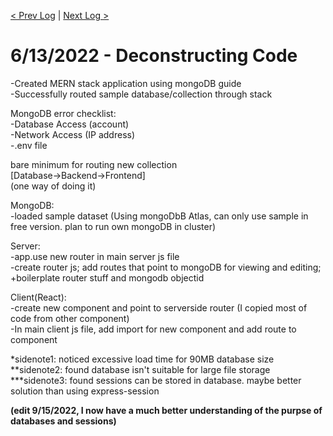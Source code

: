 [< Prev Log](Logs/6-10-2022.md) | [Next Log >](Logs/6-16-2022.md) 
# 6/13/2022 - Deconstructing Code

-Created MERN stack application using mongoDB guide  
-Successfully routed sample database/collection through stack  

MongoDB error checklist:  
-Database Access (account)  
-Network Access (IP address)  
-.env file  

bare minimum for routing new collection  
[Database->Backend->Frontend]  
(one way of doing it)  

MongoDB:  
-loaded sample dataset (Using mongoDbB Atlas, can only use sample in free version. plan to run own mongoDB in cluster)  

Server:  
-app.use new router in main server js file  
-create router js; add routes that point to mongoDB for viewing and editing; +boilerplate router stuff and mongodb objectid  

Client(React):  
-create new component and point to serverside router (I copied most of code from other component)  
-In main client js file, add import for new component and add route to component  


*sidenote1: noticed excessive load time for 90MB database size  
**sidenote2: found database isn't suitable for large file storage  
***sidenote3: found sessions can be stored in database. maybe better solution than using express-session  

**(edit 9/15/2022, I now have a much better understanding of the purpse of databases and sessions)**
